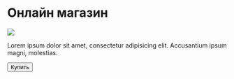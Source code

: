 <!DOCTYPE html>
<html lang="ru">
<head>
  <meta charset="UTF-8">
  <meta name="viewport" 
              content="width=device-width, user-scalable=no, initial-scale=1.0, maximum-scale=1.0, minimum-scale=1.
  <meta https-equiv="X-UA-Compatible" content="ie=edge">           
  <title>Shop</title>
</head>
<body>
         <div id="main">
                <h1>Онлайн магазин</h1>
                <img src="https://cdn-icons-png.flaticon.com/512/3595/3595455.png">
                <p>Lorem ipsum dolor sit amet, consectetur adipisicing elit. Accusantium  ipsum magni, molestias.</p>
                <button id="buy">Купить</button>
         </div>
</body>
</html>         
